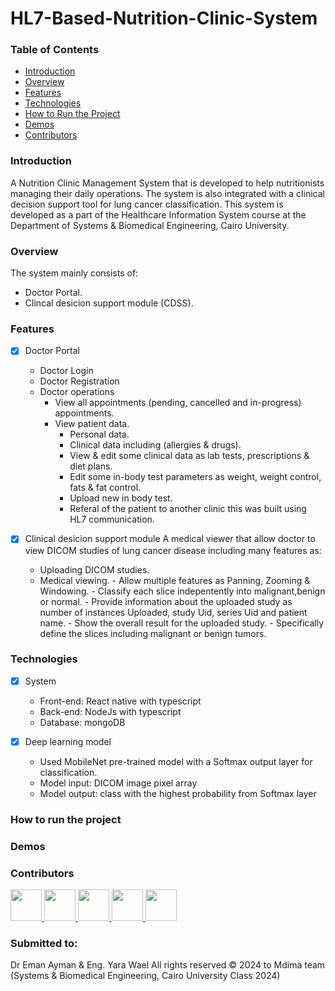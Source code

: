 # HL7-Based-Nutrition-Clinic-System

### Table of Contents

- [Introduction](#introduction)
- [Overview](#overview)
- [Features](#features)
- [Technologies](#technologies)
- [How to Run the Project](#how-to-run-the-project)
- [Demos](#demos)
- [Contributors](#contributors)

### Introduction

A Nutrition Clinic Management System that is developed to help nutritionists managing their daily operations.
The system is also integrated with a clinical decision support tool for lung cancer classification.
This system is developed as a part of the Healthcare Information System course at the Department of Systems & Biomedical Engineering, Cairo University.

### Overview
The system mainly consists of:
- Doctor Portal.
- Clincal desicion support module (CDSS).

### Features 
- [x] Doctor Portal
    - Doctor Login
    - Doctor Registration
    - Doctor operations
        - View all appointments (pending, cancelled and in-progress) appointments.
        - View patient data.
            - Personal data.
            - Clinical data including (allergies & drugs).
            - View & edit some clinical data as lab tests, prescriptions & diet plans.
            - Edit some in-body test parameters as weight, weight control, fats & fat control.
            - Upload new in body test.
            - Referal of the patient to another clinic this was built using HL7 communication.

              
- [x] Clinical desicion support module
A medical viewer that allow doctor to view DICOM studies of lung cancer disease including many features as:
    - Uploading DICOM studies.
    - Medical viewing.
            - Allow multiple features as Panning, Zooming & Windowing.
            - Classify each slice indepentently into malignant,benign or normal.
            - Provide information about the uploaded study as number of instances Uploaded, study Uid, series Uid and patient name.
            - Show the overall result for the uploaded study.
            - Specifically define the slices including malignant or benign tumors.
            
### Technologies
- [x] System
    - Front-end: React native with typescript
    - Back-end: NodeJs with typescript
    - Database: mongoDB
     
- [x] Deep learning model
    - Used MobileNet pre-trained model with a Softmax output layer for classification.
    - Model input: DICOM image pixel array
    - Model output: class with the highest probability from Softmax layer
     
### How to run the project

### Demos

### Contributors
<a href="https://github.com/1brahimmohamed">
  <img src="https://avatars.githubusercontent.com/1brahimmohamed" width="50px;"/>
</a>

<a href="https://github.com/mahamedhat">
  <img src="https://avatars.githubusercontent.com/mahamedhat" width="50px;"/>
</a>

<a href="https://github.com/AmeeraMOhammed">
  <img src="https://avatars.githubusercontent.com/AmeeraMOhammed" width="50px;" />
</a>

<a href="https://github.com/doha-eid">
  <img src="https://avatars.githubusercontent.com/doha-eid" width="50px;"/>
</a>

<a href="https://github.com/mayekhaled0">
  <img src="https://avatars.githubusercontent.com/mayekhaled0" width="50px;"/>
</a>
    
      
### Submitted to:
Dr Eman Ayman & Eng. Yara Wael
All rights reserved © 2024 to Mdima team (Systems & Biomedical Engineering, Cairo University Class 2024)



